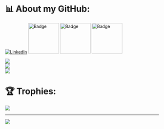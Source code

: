 # 📊 About my GitHub:
[![LinkedIn](https://img.shields.io/badge/LinkedIn-%230077B5.svg?logo=linkedin&logoColor=white)](https://www.linkedin.com/in/martin-beltran-d%C3%ADaz-714514243)  [<img src="https://images.credly.com/images/2784d0d8-327c-406f-971e-9f0e15097003/image.png" alt="Badge" width="100"/>](https://www.credly.com/badges/6a20699d-5c86-4f4b-ad0c-cb36d47554fe/public_url) [<img src="https://images.credly.com/size/340x340/images/5bf37709-4b69-4cdc-9edc-af7b3370d427/image.png" alt="Badge" width="100"/>](https://www.credly.com/badges/da65725c-74a8-41cb-8a83-502f52746fef/public_url) [<img src="https://images.credly.com/size/340x340/images/8d67bbf4-128b-4141-b5f1-1bc61bbfbaa6/image.png" alt="Badge" width="100"/>](https://www.credly.com/badges/81621397-accf-4e2f-a4d8-52e1f6d37ab3/public_url)

![](https://my-vercel-api-per6.vercel.app/api?username=martinBDev&theme=radical&hide_border=false&include_all_commits=true&count_private=true)<br/>
![](https://github-readme-streak-stats.herokuapp.com/?user=martinBDev&theme=radical&hide_border=false&include_all_commits=true&count_private=true)<br/>
![](https://my-vercel-api-per6.vercel.app/api/top-langs/?username=martinBDev&theme=radical&hide_border=false&include_all_commits=true&count_private=true&layout=compact)


# 🏆 Trophies:
![](https://github-profile-trophy.vercel.app/?username=martinBDev&theme=radical)

---
![](https://visitcount.itsvg.in/api?id=martinBDev&icon=0&color=11)
